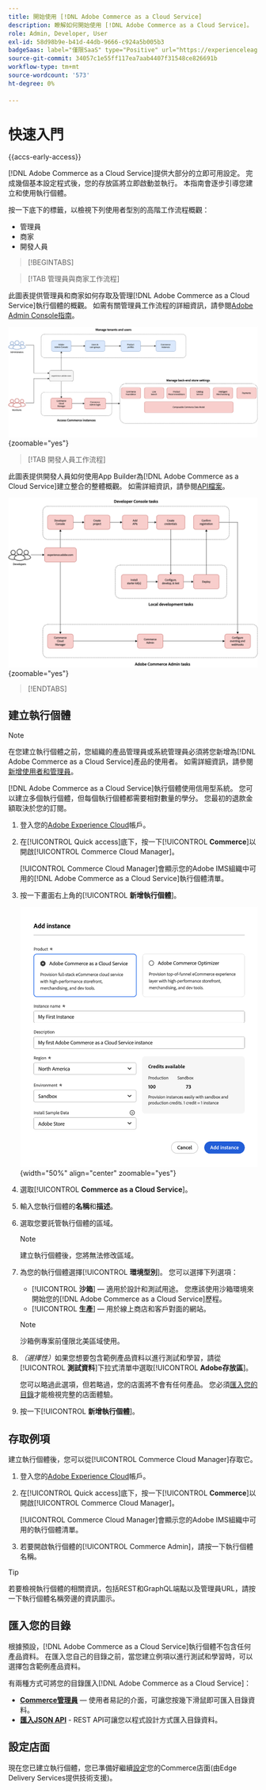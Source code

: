 ```yaml
---
title: 開始使用 [!DNL Adobe Commerce as a Cloud Service]
description: 瞭解如何開始使用 [!DNL Adobe Commerce as a Cloud Service]。
role: Admin, Developer, User
exl-id: 58d98b9e-b41d-44db-9666-c924a5b005b3
badgeSaas: label="僅限SaaS" type="Positive" url="https://experienceleague.adobe.com/zh-hant/docs/commerce/user-guides/product-solutions" tooltip="僅適用於Adobe Commerce as a Cloud Service和Adobe Commerce Optimizer專案(Adobe管理的SaaS基礎結構)。"
source-git-commit: 34057c1e55ff117ea7aab4407f31548ce826691b
workflow-type: tm+mt
source-wordcount: '573'
ht-degree: 0%

---
```


# 快速入門

{{accs-early-access}}

[!DNL Adobe Commerce as a Cloud Service]提供大部分的立即可用設定。 完成幾個基本設定程式後，您的存放區將立即啟動並執行。 本指南會逐步引導您建立和使用執行個體。

按一下底下的標籤，以檢視下列使用者型別的高階工作流程概觀：

* 管理員
* 商家
* 開發人員

>[!BEGINTABS]

>[!TAB 管理員與商家工作流程]

此圖表提供管理員和商家如何存取及管理[!DNL Adobe Commerce as a Cloud Service]執行個體的概觀。 如需有關管理員工作流程的詳細資訊，請參閱[Adobe Admin Console指南](https://helpx.adobe.com/tw/enterprise/admin-guide.html)。

![[!DNL Adobe Commerce as a Cloud Service]商家流程圖](./assets/merchant-flow.svg){zoomable="yes"}

>[!TAB 開發人員工作流程]

此圖表提供開發人員如何使用App Builder為[!DNL Adobe Commerce as a Cloud Service]建立整合的整體概觀。 如需詳細資訊，請參閱[API檔案](https://developer.adobe.com/commerce/services/cloud/)。

![[!DNL Adobe Commerce as a Cloud Service]開發人員流程圖](./assets/developer-flow.svg){zoomable="yes"}

>[!ENDTABS]

## 建立執行個體

>[!NOTE]
>
>在您建立執行個體之前，您組織的產品管理員或系統管理員必須將您新增為[!DNL Adobe Commerce as a Cloud Service]產品的使用者。 如需詳細資訊，請參閱[新增使用者和管理員](./user-management.md#add-users-and-admins)。

[!DNL Adobe Commerce as a Cloud Service]執行個體使用信用型系統。 您可以建立多個執行個體，但每個執行個體都需要相對數量的學分。 您最初的退款金額取決於您的訂閱。

1. 登入您的[Adobe Experience Cloud](https://experience.adobe.com/)帳戶。

1. 在[!UICONTROL Quick access]底下，按一下&#x200B;[!UICONTROL **Commerce**]&#x200B;以開啟[!UICONTROL Commerce Cloud Manager]。

   [!UICONTROL Commerce Cloud Manager]會顯示您的Adobe IMS組織中可用的[!DNL Adobe Commerce as a Cloud Service]執行個體清單。

1. 按一下畫面右上角的&#x200B;[!UICONTROL **新增執行個體**]。

   ![建立執行個體](./assets/create-instance.png){width="50%" align="center" zoomable="yes"}

1. 選取&#x200B;[!UICONTROL **Commerce as a Cloud Service**]。

1. 輸入您執行個體的&#x200B;**名稱**&#x200B;和&#x200B;**描述**。

1. 選取您要託管執行個體的區域。

   >[!NOTE]
   >
   >建立執行個體後，您將無法修改區域。

1. 為您的執行個體選擇&#x200B;[!UICONTROL **環境型別**]。 您可以選擇下列選項：

   * [!UICONTROL **沙箱**] — 適用於設計和測試用途。 您應該使用沙箱環境來開始您的[!DNL Adobe Commerce as a Cloud Service]歷程。
   * [!UICONTROL **生產**] — 用於線上商店和客戶對面的網站。

   >[!NOTE]
   >
   >沙箱例專案前僅限北美區域使用。

1. _（選擇性）_&#x200B;如果您想要包含範例產品資料以進行測試和學習，請從&#x200B;[!UICONTROL **測試資料**]&#x200B;下拉式清單中選取&#x200B;[!UICONTROL **Adobe存放區**]。

   您可以略過此選項，但若略過，您的店面將不會有任何產品。 您必須[匯入您的目錄](#import-your-catalog)才能檢視完整的店面體驗。

1. 按一下&#x200B;[!UICONTROL **新增執行個體**]。

## 存取例項

建立執行個體後，您可以從[!UICONTROL Commerce Cloud Manager]存取它。

1. 登入您的[Adobe Experience Cloud](https://experience.adobe.com/)帳戶。

1. 在[!UICONTROL Quick access]底下，按一下&#x200B;[!UICONTROL **Commerce**]&#x200B;以開啟[!UICONTROL Commerce Cloud Manager]。

   [!UICONTROL Commerce Cloud Manager]會顯示您的Adobe IMS組織中可用的執行個體清單。

1. 若要開啟執行個體的[!UICONTROL Commerce Admin]，請按一下執行個體名稱。

>[!TIP]
>
>若要檢視執行個體的相關資訊，包括REST和GraphQL端點以及管理員URL，請按一下執行個體名稱旁邊的資訊圖示。

## 匯入您的目錄

根據預設，[!DNL Adobe Commerce as a Cloud Service]執行個體不包含任何產品資料。 在匯入您自己的目錄之前，當您建立例項以進行測試和學習時，可以選擇包含範例產品資料。

有兩種方式可將您的目錄匯入[!DNL Adobe Commerce as a Cloud Service]：

* [**Commerce管理員**](https://experienceleague.adobe.com/zh-hant/docs/commerce-admin/systems/data-transfer/import/data-import) — 使用者易記的介面，可讓您按幾下滑鼠即可匯入目錄資料。
* [**匯入JSON API**](https://developer.adobe.com/commerce/webapi/rest/modules/import/#import-json-api) - REST API可讓您以程式設計方式匯入目錄資料。

<!-- TODO

- Add guidance about how to choose which method to use
- Add guidance for new vs existing customers (cross-reference OR and _include file for migration content)

-->

## 設定店面

現在您已建立執行個體，您已準備好繼續[設定](storefront.md)您的Commerce店面(由Edge Delivery Services提供技術支援)。
